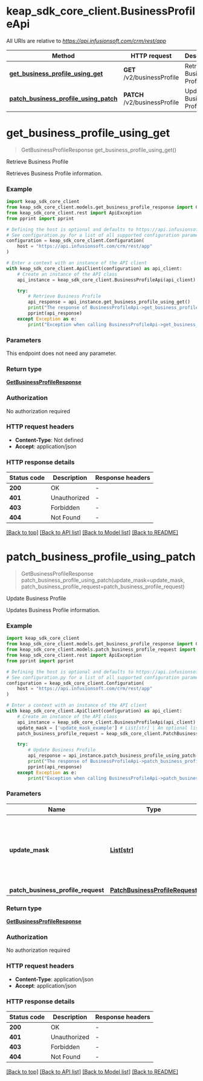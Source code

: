 # keap_sdk_core_client.BusinessProfileApi

All URIs are relative to *https://api.infusionsoft.com/crm/rest/app*

Method | HTTP request | Description
------------- | ------------- | -------------
[**get_business_profile_using_get**](BusinessProfileApi.md#get_business_profile_using_get) | **GET** /v2/businessProfile | Retrieve Business Profile
[**patch_business_profile_using_patch**](BusinessProfileApi.md#patch_business_profile_using_patch) | **PATCH** /v2/businessProfile | Update Business Profile


# **get_business_profile_using_get**
> GetBusinessProfileResponse get_business_profile_using_get()

Retrieve Business Profile

Retrieves Business Profile information.

### Example


```python
import keap_sdk_core_client
from keap_sdk_core_client.models.get_business_profile_response import GetBusinessProfileResponse
from keap_sdk_core_client.rest import ApiException
from pprint import pprint

# Defining the host is optional and defaults to https://api.infusionsoft.com/crm/rest/app
# See configuration.py for a list of all supported configuration parameters.
configuration = keap_sdk_core_client.Configuration(
    host = "https://api.infusionsoft.com/crm/rest/app"
)

# Enter a context with an instance of the API client
with keap_sdk_core_client.ApiClient(configuration) as api_client:
    # Create an instance of the API class
    api_instance = keap_sdk_core_client.BusinessProfileApi(api_client)

    try:
        # Retrieve Business Profile
        api_response = api_instance.get_business_profile_using_get()
        print("The response of BusinessProfileApi->get_business_profile_using_get:\n")
        pprint(api_response)
    except Exception as e:
        print("Exception when calling BusinessProfileApi->get_business_profile_using_get: %s\n" % e)
```


### Parameters

This endpoint does not need any parameter.

### Return type

[**GetBusinessProfileResponse**](GetBusinessProfileResponse.md)

### Authorization

No authorization required

### HTTP request headers

 - **Content-Type**: Not defined
 - **Accept**: application/json

### HTTP response details

| Status code | Description | Response headers |
|-------------|-------------|------------------|
**200** | OK |  -  |
**401** | Unauthorized |  -  |
**403** | Forbidden |  -  |
**404** | Not Found |  -  |

[[Back to top]](#) [[Back to API list]](../README.md#documentation-for-api-endpoints) [[Back to Model list]](../README.md#documentation-for-models) [[Back to README]](../README.md)

# **patch_business_profile_using_patch**
> GetBusinessProfileResponse patch_business_profile_using_patch(update_mask=update_mask, patch_business_profile_request=patch_business_profile_request)

Update Business Profile

Updates Business Profile information.

### Example


```python
import keap_sdk_core_client
from keap_sdk_core_client.models.get_business_profile_response import GetBusinessProfileResponse
from keap_sdk_core_client.models.patch_business_profile_request import PatchBusinessProfileRequest
from keap_sdk_core_client.rest import ApiException
from pprint import pprint

# Defining the host is optional and defaults to https://api.infusionsoft.com/crm/rest/app
# See configuration.py for a list of all supported configuration parameters.
configuration = keap_sdk_core_client.Configuration(
    host = "https://api.infusionsoft.com/crm/rest/app"
)

# Enter a context with an instance of the API client
with keap_sdk_core_client.ApiClient(configuration) as api_client:
    # Create an instance of the API class
    api_instance = keap_sdk_core_client.BusinessProfileApi(api_client)
    update_mask = ['update_mask_example'] # List[str] | An optional list of properties to be updated. If set, only the provided properties will be updated and others will be skipped. (optional)
    patch_business_profile_request = keap_sdk_core_client.PatchBusinessProfileRequest() # PatchBusinessProfileRequest | businessProfile (optional)

    try:
        # Update Business Profile
        api_response = api_instance.patch_business_profile_using_patch(update_mask=update_mask, patch_business_profile_request=patch_business_profile_request)
        print("The response of BusinessProfileApi->patch_business_profile_using_patch:\n")
        pprint(api_response)
    except Exception as e:
        print("Exception when calling BusinessProfileApi->patch_business_profile_using_patch: %s\n" % e)
```


### Parameters


Name | Type | Description  | Notes
------------- | ------------- | ------------- | -------------
 **update_mask** | [**List[str]**](str.md)| An optional list of properties to be updated. If set, only the provided properties will be updated and others will be skipped. | [optional] 
 **patch_business_profile_request** | [**PatchBusinessProfileRequest**](PatchBusinessProfileRequest.md)| businessProfile | [optional] 

### Return type

[**GetBusinessProfileResponse**](GetBusinessProfileResponse.md)

### Authorization

No authorization required

### HTTP request headers

 - **Content-Type**: application/json
 - **Accept**: application/json

### HTTP response details

| Status code | Description | Response headers |
|-------------|-------------|------------------|
**200** | OK |  -  |
**401** | Unauthorized |  -  |
**403** | Forbidden |  -  |
**404** | Not Found |  -  |

[[Back to top]](#) [[Back to API list]](../README.md#documentation-for-api-endpoints) [[Back to Model list]](../README.md#documentation-for-models) [[Back to README]](../README.md)

